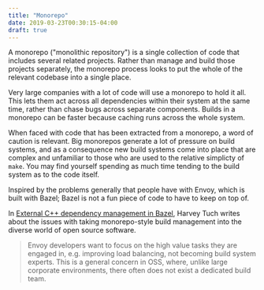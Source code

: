 ```yaml
---
title: "Monorepo"
date: 2019-03-23T00:30:15-04:00
draft: true
---
```

A monorepo ("monolithic repository") is a single collection
of code that includes several related projects. Rather than
manage and build those projects separately, the monorepo
process looks to put the whole of the relevant codebase into
a single place.

Very large companies with a lot of code will use a monorepo
to hold it all. This lets them act across all dependencies
within their system at the same time, rather than chase 
bugs across separate components. Builds in a monorepo can
be faster because caching runs across the whole system.

When faced with code that has been extracted from a monorepo,
a word of caution is relevant. Big monorepos generate a lot
of pressure on build systems, and as a consequence new
build systems come into place that are complex and unfamiliar
to those who are used to the relative simplicty of `make`.
You may find yourself spending as much time tending to the
build system as to the code itself.

Inspired by the problems generally that people have with
Envoy, which is built with Bazel; Bazel is not a fun piece
of code to have to keep on top of. 

In [External C++ dependency management in Bazel](https://blog.envoyproxy.io/external-c-dependency-management-in-bazel-dd37477422f5),
Harvey Tuch writes about the issues with taking monorepo-style
build management into the diverse world of open source software.

> Envoy developers want to focus on the high value tasks they are
engaged in, e.g. improving load balancing, not becoming build system
experts. This is a general concern in OSS, where, unlike large
corporate environments, there often does not exist a dedicated build
team.


